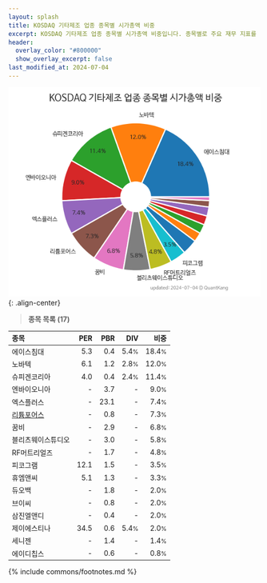 ```yaml
---
layout: splash
title: KOSDAQ 기타제조 업종 종목별 시가총액 비중
excerpt: KOSDAQ 기타제조 업종 종목별 시가총액 비중입니다. 종목별로 주요 재무 지표를 함께 표시합니다.
header:
  overlay_color: "#800000"
  show_overlay_excerpt: false
last_modified_at: 2024-07-04
---
```



![KOSDAQ 기타제조 업종 종목별 시가총액 비중](/stats/sector/images/kosdaq_업종_기타제조_종목.png){: .align-center}


> **종목 목록 (17)**<a id="list"></a>

| **종목** | **PER** | **PBR** | **DIV** | **비중** |
| :------- | ------: | ------: | ------: | -------: |
| 에이스침대 | 5.3 | 0.4 | 5.4<small>%</small> | 18.4<small>%</small> |
| 노바텍 | 6.1 | 1.2 | 2.8<small>%</small> | 12.0<small>%</small> |
| 슈피겐코리아 | 4.0 | 0.4 | 2.4<small>%</small> | 11.4<small>%</small> |
| 엔바이오니아 | - | 3.7 | - | 9.0<small>%</small> |
| 엑스플러스 | - | 23.1 | - | 7.4<small>%</small> |
| [리튬포어스](/073570/) | - | 0.8 | - | 7.3<small>%</small> |
| 꿈비 | - | 2.9 | - | 6.8<small>%</small> |
| 블리츠웨이스튜디오 | - | 3.0 | - | 5.8<small>%</small> |
| RF머트리얼즈 | - | 1.7 | - | 4.8<small>%</small> |
| 피코그램 | 12.1 | 1.5 | - | 3.5<small>%</small> |
| 휴엠앤씨 | 5.1 | 1.3 | - | 3.3<small>%</small> |
| 듀오백 | - | 1.8 | - | 2.0<small>%</small> |
| 브이씨 | - | 0.8 | - | 2.0<small>%</small> |
| 삼진엘앤디 | - | 0.4 | - | 2.0<small>%</small> |
| 제이에스티나 | 34.5 | 0.6 | 5.4<small>%</small> | 2.0<small>%</small> |
| 세니젠 | - | 1.4 | - | 1.4<small>%</small> |
| 에이디칩스 | - | 0.6 | - | 0.8<small>%</small> |

{% include commons/footnotes.md %}